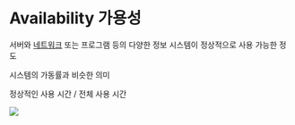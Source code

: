 # Availability 가용성
서버와 [네트워크](Network) 또는 프로그램 등의 다양한 정보 시스템이 정상적으로 사용 가능한 정도

시스템의 가동률과 비슷한 의미

정상적인 사용 시간 / 전체 사용 시간

![](https://i.imgur.com/Bmw09Oz.png)

